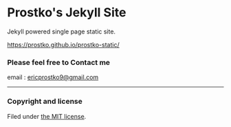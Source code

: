 # Prostko's Jekyll Site

Jekyll powered single page static site. 

https://prostko.github.io/prostko-static/



### Please feel free to Contact me

 email : ericprostko9@gmail.com

---

### Copyright and license

Filed under [the MIT license](/LICENSE).
